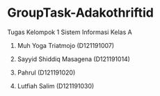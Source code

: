 # GroupTask-Adakothriftid
Tugas Kelompok 1 Sistem Informasi Kelas A

1. Muh Yoga Triatmojo (D121191007)

2. Sayyid Shiddiq Masagena (D121191014)

3. Pahrul (D121191020)

4. Lutfiah Salim (D121191030)

